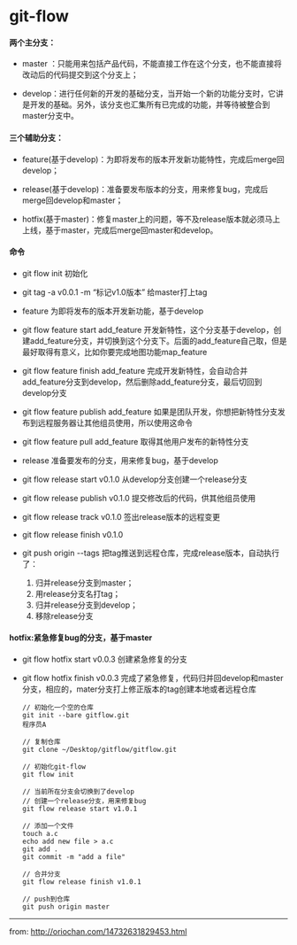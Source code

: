 # git-flow

#### 两个主分支：

* master ：只能用来包括产品代码，不能直接工作在这个分支，也不能直接将改动后的代码提交到这个分支上；

* develop：进行任何新的开发的基础分支，当开始一个新的功能分支时，它讲是开发的基础。另外，该分支也汇集所有已完成的功能，并等待被整合到master分支中。

#### 三个辅助分支：

* feature(基于develop)：为即将发布的版本开发新功能特性，完成后merge回develop；

* release(基于develop)：准备要发布版本的分支，用来修复bug，完成后merge回develop和master；

* hotfix(基于master)：修复master上的问题，等不及release版本就必须马上上线，基于master，完成后merge回master和develop。

#### 命令

* git flow init 
  初始化

* git tag -a v0.0.1 -m “标记v1.0版本”
  给master打上tag

* feature
  为即将发布的版本开发新功能，基于develop

* git flow feature start add_feature
  开发新特性，这个分支基于develop，创建add_feature分支，并切换到这个分支下。后面的add_feature自己取，但是最好取得有意义，比如你要完成地图功能map_feature

* git flow feature finish add_feature
  完成开发新特性，会自动合并add_feature分支到develop，然后删除add_feature分支，最后切回到develop分支

* git flow feature publish add_feature
  如果是团队开发，你想把新特性分支发布到远程服务器让其他组员使用，所以使用这命令

* git flow feature pull add_feature
  取得其他用户发布的新特性分支

* release
  准备要发布的分支，用来修复bug，基于develop

* git flow release start v0.1.0
  从develop分支创建一个release分支

* git flow release publish v0.1.0
  提交修改后的代码，供其他组员使用

* git flow release track v0.1.0
  签出release版本的远程变更

* git flow release finish v0.1.0

* git push origin --tags 
  把tag推送到远程仓库，完成release版本，自动执行了：
  1. 归并release分支到master；
  2. 用release分支名打tag；
  3. 归并release分支到develop；
  4. 移除release分支

#### hotfix:紧急修复bug的分支，基于master

* git flow hotfix start v0.0.3
  创建紧急修复的分支

* git flow hotfix finish v0.0.3
  完成了紧急修复，代码归并回develop和master分支，相应的，mater分支打上修正版本的tag创建本地或者远程仓库

      // 初始化一个空的仓库
      git init --bare gitflow.git
      程序员A

      // 复制仓库
      git clone ~/Desktop/gitflow/gitflow.git

      // 初始化git-flow
      git flow init

      // 当前所在分支会切换到了develop
      // 创建一个release分支，用来修复bug
      git flow release start v1.0.1

      // 添加一个文件
      touch a.c
      echo add new file > a.c
      git add .
      git commit -m "add a file"

      // 合并分支
      git flow release finish v1.0.1

      // push到仓库
      git push origin master

---
from: http://oriochan.com/14732631829453.html
